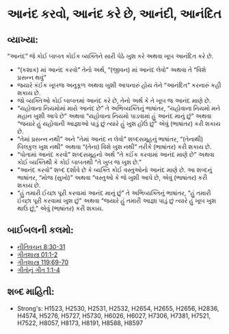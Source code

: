 # આનંદ કરવો, આનંદ કરે છે, આનંદી, આનંદિત 

## વ્યાખ્યા: 

“આનંદ” જે કોઈ બાબત કોઈક વ્યક્તિને સારી પેઠે ખુશ કરે અથવા ખૂબ આનંદિત કરે છે.

* “(કશાક) માં આનંદ કરવો” તેનો અર્થ, “(જીવન) માં આનંદ લેવો” અથવા તે “વિશે પ્રસન્ન થવું”
* જયારે કંઈક ખૂબજ અનુકૂળ અથવા ખુશી આપનારું હોય તેને “આનંદિત” કરનારું કહી શકાય છે.
* જો વ્યક્તિઓ કોઈ બાબતમાં આનંદ કરે છે, તેનો અર્થ કે તે ખૂબ જ આનંદ માણે છે.
* “યહોવાના નિયમોમાં મારો આનંદ છે” તે અભિવ્યક્તિનું ભાષાંતર, “યહોવાના નિયમો મને મહાન ખુશી આપે છે” અથવા “યહોવાના નિયમો પાડવામાં હું આનંદ માનું છું”  અથવા “જયારે હું યહોવાની આજ્ઞાઓ પાડું છું ત્યારે હું ખુશ હોઉં છું” એવું (ભાષાંતર) કરી શકાય છે.
* “તેમાં પ્રસન્ન નથી” અને “તેમાં આનંદ ન લેવો” શબ્દસમૂહનું ભાષાંતર, “(તેનાથી) બિલકુલ ખુશ નથી” અથવા “(તેના) વિશે ખુશ નથી” તરીકે (ભાષાંતર) કરી શકાય છે.
* “પોતામાં આનંદ કરવો” શબ્દસમૂહનો અર્થ “તે કઈંક કરવામાં આનંદ માણે છે” અથવા કોઈ વ્યક્તિથી કે કોઈ બાબતથી “તે ખુબ જ ખુશ છે.”
* “આનંદ કરવો” શબ્દ દર્શાવે છે કે વ્યક્તિ કોઈ વસ્તુઓનો આનંદ માણે છે. આ શબ્દનું ભાષાંતર, “મોજ (સુખો)” અથવા “વસ્તુઓ કે જે ખુશી આપે છે, એવું (ભાષાંતર) કરી શકાય છે.
* “હું તમારી ઈચ્છા પૂરી કરવામાં આનંદ માનું છું” તે અભિવ્યક્તિનું ભાષાંતર, “હું તમારી ઈચ્છા પૂરી કરવામાં ખુશ છું” અથવા “જયારે હું તમારી આજ્ઞા પાડું છું ત્યારે હું ખૂબ ખુશ થાઉં છું,” એવું (ભાષાંતર) કરી શકાય.

## બાઈબલની કલમો: 

* [નીતિવચન 8:30-31](rc://gu/tn/help/pro/08/30)
* [ગીતશાસ્ત્ર 01:1-2](rc://gu/tn/help/psa/001/001)
* [ગીતશાસ્ત્ર 119:69-70](rc://gu/tn/help/psa/119/069)
* [ગીતોનું ગીત 1:1-4](rc://gu/tn/help/sng/01/01)

## શબ્દ માહિતી: 

* Strong's: H1523, H2530, H2531, H2532, H2654, H2655, H2656, H2836, H4574, H5276, H5727, H5730, H6026, H6027, H7306, H7381, H7521, H7522, H8057, H8173, H8191, H8588, H8597
